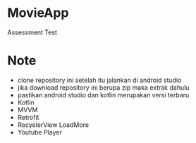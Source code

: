 # MovieApp

Assessment Test

# Note

- clone repository ini setelah itu jalankan di android studio
- jika download repository ini berupa zip maka extrak dahulu
- pastikan android studio dan kotlin merupakan versi terbaru
- Kotlin
- MVVM
- Retrofit
- RecyelerView LoadMore
- Youtube Player
